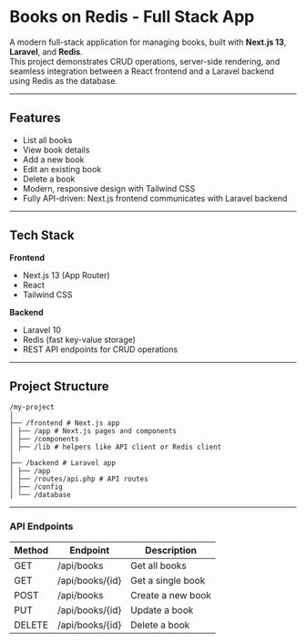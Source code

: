 # Books on Redis - Full Stack App

A modern full-stack application for managing books, built with **Next.js 13**, **Laravel**, and **Redis**.  
This project demonstrates CRUD operations, server-side rendering, and seamless integration between a React frontend and a Laravel backend using Redis as the database.

---

## Features

- List all books
- View book details
- Add a new book
- Edit an existing book
- Delete a book
- Modern, responsive design with Tailwind CSS
- Fully API-driven: Next.js frontend communicates with Laravel backend

---

## Tech Stack

**Frontend**  
- Next.js 13 (App Router)  
- React  
- Tailwind CSS  

**Backend**  
- Laravel 10  
- Redis (fast key-value storage)  
- REST API endpoints for CRUD operations  

---

## Project Structure
```
/my-project
│
├── /frontend # Next.js app
│ ├── /app # Next.js pages and components
│ ├── /components
│ ├── /lib # helpers like API client or Redis client
│
├── /backend # Laravel app
│ ├── /app
│ ├── /routes/api.php # API routes
│ ├── /config
│ └── /database
```
---

### API Endpoints

| Method | Endpoint         | Description            |
|--------|-----------------|------------------------|
| GET    | /api/books       | Get all books          |
| GET    | /api/books/{id}  | Get a single book      |
| POST   | /api/books       | Create a new book      |
| PUT    | /api/books/{id}  | Update a book          |
| DELETE | /api/books/{id}  | Delete a book          |
